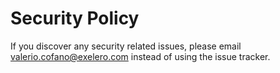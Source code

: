 # Security Policy

If you discover any security related issues, please email valerio.cofano@exelero.com instead of using the issue tracker.
